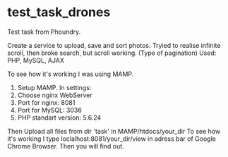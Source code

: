 # test_task_drones
Test task from Phoundry.

Create a service to upload, save and sort photos.
Tryied to realise infinite scroll, then broke search, but scroll working. (Type of pagination)
Used: PHP, MySQL, AJAX

To see how it's working I was using MAMP.
1. Setup MAMP.
In settings:
2. Choose nginx WebServer
3. Port for nginx: 8081
4. Port for MySQL: 3036
5. PHP standart version: 5.6.24

Then Upload all files from dir 'task' in MAMP/htdocs/your_dir
To see how it's working I type loclalhost:8081/your_dir/view in adress bar of Google Chrome Browser. Then you will find out.
